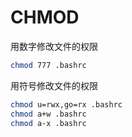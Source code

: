 # CHMOD

用数字修改文件的权限

```bash
chmod 777 .bashrc
```

用符号修改文件的权限

```bash
chmod u=rwx,go=rx .bashrc
chmod a+w .bashrc
chmod a-x .bashrc
```